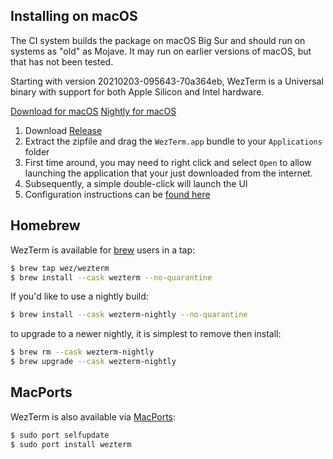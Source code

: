## Installing on macOS

The CI system builds the package on macOS Big Sur and should run on systems as
"old" as Mojave.  It may run on earlier versions of macOS, but that has not
been tested.

Starting with version 20210203-095643-70a364eb, WezTerm is a Universal binary
with support for both Apple Silicon and Intel hardware.

<a href="{{ macos_zip_stable }}" class="btn">Download for macOS</a>
<a href="{{ macos_zip_nightly }}" class="btn">Nightly for macOS</a>
1. Download <a href="{{ macos_zip_stable }}">Release</a>
2. Extract the zipfile and drag the `WezTerm.app` bundle to your `Applications` folder
3. First time around, you may need to right click and select `Open` to allow launching
   the application that your just downloaded from the internet.
3. Subsequently, a simple double-click will launch the UI
4. Configuration instructions can be [found here](../config/files.html)

## Homebrew

WezTerm is available for [brew](https://brew.sh/) users in a tap:

```bash
$ brew tap wez/wezterm
$ brew install --cask wezterm --no-quarantine
```

If you'd like to use a nightly build:

```bash
$ brew install --cask wezterm-nightly --no-quarantine
```

to upgrade to a newer nightly, it is simplest to remove then
install:

```bash
$ brew rm --cask wezterm-nightly
$ brew upgrade --cask wezterm-nightly
```

## MacPorts

WezTerm is also available via [MacPorts](https://ports.macports.org/port/wezterm/summary):

```bash
$ sudo port selfupdate
$ sudo port install wezterm
```
